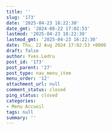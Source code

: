 ```yaml
---
title: ''
slug: '173'
date: '2025-04-23 18:22:30'
date_gmt: '2024-08-22 17:02:53'
lastmod: '2025-04-23 18:22:30'
lastmod_gmt: '2025-04-23 16:22:30'
date: Thu, 22 Aug 2024 17:02:53 +0000
draft: false
author: Yves.Ledru
post_id: '173'
post_parent: '27'
post_type: nav_menu_item
menu_order: '12'
attachment_url: null
comment_status: closed
ping_status: closed
categories:
- Menu Accueil
tags: null
summary: ''
---
```



